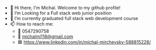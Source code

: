- 👋 Hi there, I'm Michal. Welcome to my github profile!
- 👀 I’m Looking for a Full stack web junior position
- 🌱 I’m currently graduated full stack web development course
- 📫 How to reach me:
  * 📲 0547290758
  * 📧 michalmi118@gmail.com
  * 🟦 https://www.linkedin.com/in/michal-mirchevsky-588815228/
